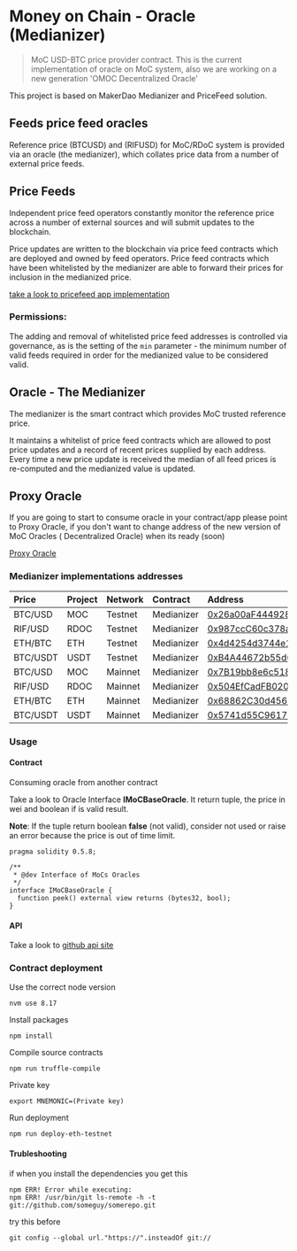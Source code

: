 # Money on Chain - Oracle (Medianizer)

> MoC USD-BTC price provider contract. This is the current implementation of oracle on MoC system, also we are working on a new
> generation 'OMOC Decentralized Oracle' 

This project is based on MakerDao Medianizer and PriceFeed solution.

## Feeds price feed oracles

Reference price (BTCUSD) and (RIFUSD) for MoC/RDoC system is provided via an oracle (the medianizer), which collates price data from a number of external price feeds.

## Price Feeds

Independent price feed operators constantly monitor the reference price across a number of external sources and will submit updates to the blockchain.

Price updates are written to the blockchain via price feed contracts which are deployed and owned by feed operators. Price feed contracts which have been whitelisted by the medianizer are able to forward their prices for inclusion in the medianized price.

[take a look to pricefeed app implementation](https://github.com/money-on-chain/price-feeder)

### Permissions:

The adding and removal of whitelisted price feed addresses is controlled via governance, as is the setting of the `min` parameter - the minimum number of valid feeds required in order for the medianized value to be considered valid.


## Oracle - The Medianizer

The medianizer is the smart contract which provides MoC trusted reference price.

It maintains a whitelist of price feed contracts which are allowed to post price updates and a record of recent prices supplied by each address. Every time a new price update is received the median of all feed prices is re-computed and the medianized value is updated.

## Proxy Oracle

If you are going to start to consume oracle in your contract/app please point to Proxy Oracle, if you don't want to change address of the new version of MoC Oracles ( Decentralized Oracle) when its ready (soon)

[Proxy Oracle](https://github.com/money-on-chain/Proxy_Oracle)

### Medianizer implementations addresses


|  Price   |  Project |  Network |  Contract  |  Address |
|:---------|:---------|:---|:---|:---|
|  BTC/USD |  MOC     |  Testnet  |  Medianizer  | [0x26a00aF444928d689DDEC7b4D17c0E4a8c9D407d](https://explorer.testnet.rsk.co/address/0x26a00aF444928d689DDEC7b4D17c0E4a8c9D407d) |
|  RIF/USD |  RDOC    |  Testnet  |  Medianizer  | [0x987ccC60c378a61d167B6DD1EEF7613c6f63938f](https://explorer.testnet.rsk.co/address/0x987ccC60c378a61d167B6DD1EEF7613c6f63938f) |
|  ETH/BTC |  ETH     |  Testnet  |  Medianizer  | [0x4d4254d3744e1e4beb090ab5d8eb48096Ff4AE27](https://explorer.testnet.rsk.co/address/0x4d4254d3744e1e4beb090ab5d8eb48096ff4ae27?__ctab=Code) |
|  BTC/USDT | USDT    |  Testnet  |  Medianizer  | [0xB4A44672b55d66fAFA23b4F9Ba28c9C55F76fbfB](https://explorer.testnet.rsk.co/address/0xB4A44672b55d66fAFA23b4F9Ba28c9C55F76fbfB?__ctab=Code) |
|  BTC/USD |  MOC     |  Mainnet  |  Medianizer  | [0x7B19bb8e6c5188eC483b784d6fB5d807a77b21bF](https://explorer.rsk.co/address/0x7B19bb8e6c5188eC483b784d6fB5d807a77b21bF) |
|  RIF/USD |  RDOC    |  Mainnet  |  Medianizer  | [0x504EfCadFB020d6bBaeC8a5c5BB21453719d0E00](https://explorer.rsk.co/address/0x504EfCadFB020d6bBaeC8a5c5BB21453719d0E00) |
|  ETH/BTC |  ETH     |  Mainnet  |  Medianizer  | [0x68862C30d45605EAd8D01eF1632F7BFB18FAB587](https://explorer.rsk.co/address/0x68862C30d45605EAd8D01eF1632F7BFB18FAB587) |
|  BTC/USDT | USDT    |  Mainnet  |  Medianizer  | [0x5741d55C96176eEca86316b5840Cb208784d5188](https://explorer.rsk.co/address/0x5741d55C96176eEca86316b5840Cb208784d5188?__ctab=Code) |


### Usage

#### Contract

Consuming oracle from another contract

Take a look to Oracle Interface **IMoCBaseOracle**. It return tuple, the price in wei and boolean if is valid result.

**Note**: If the tuple return boolean **false** (not valid), consider not used or raise an error because the price is out of time limit.

```
pragma solidity 0.5.8;

/**
 * @dev Interface of MoCs Oracles
 */
interface IMoCBaseOracle {
  function peek() external view returns (bytes32, bool);
}
```


#### API 

Take a look to [github api site](https://github.com/money-on-chain/py_Moneyonchain)

### Contract deployment

Use the correct node version

```
nvm use 8.17
```

Install packages

```
npm install
```

Compile source contracts

```
npm run truffle-compile
```

Private key

```
export MNEMONIC=(Private key)
```

Run deployment

```
npm run deploy-eth-testnet
```

#### Trubleshooting

if when you install the dependencies you get this

```
npm ERR! Error while executing:
npm ERR! /usr/bin/git ls-remote -h -t git://github.com/someguy/somerepo.git
```

try this before

```
git config --global url."https://".insteadOf git://
```
